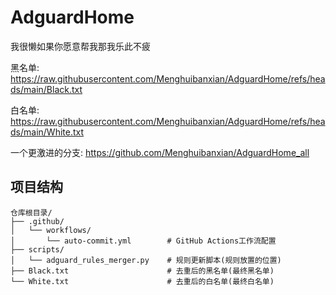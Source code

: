 # AdguardHome
我很懒如果你愿意帮我那我乐此不疲

黑名单:
https://raw.githubusercontent.com/Menghuibanxian/AdguardHome/refs/heads/main/Black.txt

白名单:
https://raw.githubusercontent.com/Menghuibanxian/AdguardHome/refs/heads/main/White.txt



一个更激进的分支:
https://github.com/Menghuibanxian/AdguardHome_all

## 项目结构

```
仓库根目录/
├── .github/
│   └── workflows/
│       └── auto-commit.yml        # GitHub Actions工作流配置
├── scripts/
│   └── adguard_rules_merger.py    # 规则更新脚本(规则放置的位置)
├── Black.txt                      # 去重后的黑名单(最终黑名单)
└── White.txt                      # 去重后的白名单(最终白名单)
```
